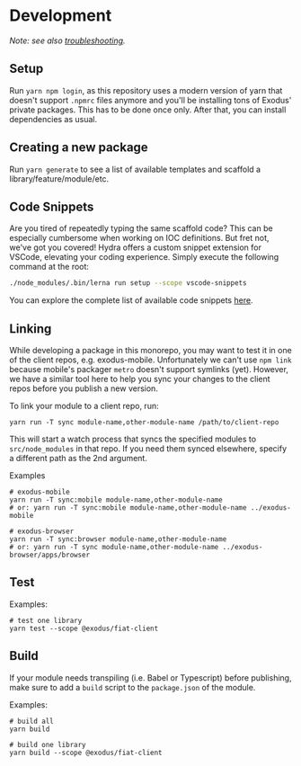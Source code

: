 # Development

_Note: see also [troubleshooting](troubleshooting.md)._

## Setup

Run `yarn npm login`, as this repository uses a modern version of yarn that doesn't support `.npmrc` files anymore and you'll be installing tons of Exodus' private packages. This has to be done once only. After that, you can install dependencies as usual.

## Creating a new package

Run `yarn generate` to see a list of available templates and scaffold a library/feature/module/etc.

## Code Snippets

Are you tired of repeatedly typing the same scaffold code? This can be especially cumbersome when working on IOC definitions. But fret not, we've got you covered! Hydra offers a custom snippet extension for VSCode, elevating your coding experience. Simply execute the following command at the root:

```sh
./node_modules/.bin/lerna run setup --scope vscode-snippets
```

You can explore the complete list of available code snippets [here](https://github.com/ExodusOSS/hydra/blob/master/tools/packages/vscode-snippets/README.md).

## Linking

While developing a package in this monorepo, you may want to test it in one of the client repos, e.g. exodus-mobile. Unfortunately we can't use `npm link` because mobile's packager `metro` doesn't support symlinks (yet). However, we have a similar tool here to help you sync your changes to the client repos before you publish a new version.

To link your module to a client repo, run:

```
yarn run -T sync module-name,other-module-name /path/to/client-repo
```

This will start a watch process that syncs the specified modules to `src/node_modules` in that repo. If you need them synced elsewhere, specify a different path as the 2nd argument.

Examples

```
# exodus-mobile
yarn run -T sync:mobile module-name,other-module-name
# or: yarn run -T sync:mobile module-name,other-module-name ../exodus-mobile

# exodus-browser
yarn run -T sync:browser module-name,other-module-name
# or: yarn run -T sync module-name,other-module-name ../exodus-browser/apps/browser
```

## Test

Examples:

```
# test one library
yarn test --scope @exodus/fiat-client
```

## Build

If your module needs transpiling (i.e. Babel or Typescript) before publishing, make sure to add
a `build` script to the `package.json` of the module.

Examples:

```
# build all
yarn build

# build one library
yarn build --scope @exodus/fiat-client
```
